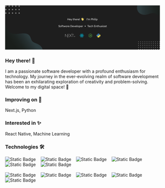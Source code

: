 [![Header](https://github.com/philipboen/philipboen/blob/main/banner.png?raw=true "Header")](https://github.com/philipboen)

### Hey there! 👋
I am a passionate software developer with a profound enthusiasm for technology. My journey in the ever-evolving realm of software development has been an exhilarating exploration of creativity and problem-solving. Welcome to my digital space! 🚀

### Improving on 🌱
Next.js, Python

### Interested in ✨
React Native, Machine Learning

### Technologies 🛠
![Static Badge](https://img.shields.io/badge/Next.js-%23EDEDED?style=for-the-badge&logo=nextdotjs&labelColor=black) &nbsp;&nbsp; ![Static Badge](https://img.shields.io/badge/REACT.js-61DBFB?style=for-the-badge&logo=react&logoColor=61DBFB&labelColor=white) &nbsp;&nbsp; ![Static Badge](https://img.shields.io/badge/Node.js-339933?style=for-the-badge&logo=nodedotjs&logoColor=%23339933&labelColor=113311) &nbsp;&nbsp; ![Static Badge](https://img.shields.io/badge/Express.js-black?style=for-the-badge&logo=express&logoColor=%23339933&labelColor=white) &nbsp;&nbsp; ![Static Badge](https://img.shields.io/badge/Python-3776AB?style=for-the-badge&logo=python&logoColor=3776AB&labelColor=white) &nbsp;&nbsp; ![Static Badge](https://img.shields.io/badge/MongoDB-47A248?style=for-the-badge&logo=mongodb&logoColor=47A248&labelColor=white) &nbsp;&nbsp; <br /><br /> ![Static Badge](https://img.shields.io/badge/MySQL-4479A1?style=for-the-badge&logo=mysql&logoColor=4479A1&labelColor=white) &nbsp;&nbsp; ![Static Badge](https://img.shields.io/badge/TypeScript-3178C6?style=for-the-badge&logo=typescript&logoColor=3178C6&labelColor=white) &nbsp;&nbsp; ![Static Badge](https://img.shields.io/badge/TailwindCSS-06B6D4?style=for-the-badge&logo=tailwindcss&logoColor=06B6D4&labelColor=white&color=06B6D4) &nbsp;&nbsp; ![Static Badge](https://img.shields.io/badge/C%2B%2B-A8B9CC?style=for-the-badge&logo=cplusplus&logoColor=A8B9CC&labelColor=black&color=A8B9CC) &nbsp;&nbsp; ![Static Badge](https://img.shields.io/badge/Figma-A259FF?style=for-the-badge&logo=figma&logoColor=A259FF&labelColor=white)

